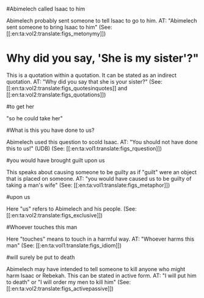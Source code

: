 #Abimelech called Isaac to him

Abimelech probably sent someone to tell Isaac to go to him. AT: "Abimelech sent someone to bring Isaac to him" (See: [[:en:ta:vol2:translate:figs_metonymy]])

# Why did you say, 'She is my sister'?"

This is a quotation within a quotation. It can be stated as an indirect quotation. AT: "Why did you say that she is your sister?" (See: [[:en:ta:vol2:translate:figs_quotesinquotes]] and [[:en:ta:vol2:translate:figs_quotations]])

#to get her

"so he could take her"

#What is this you have done to us?

Abimelech used this question to scold Isaac. AT: "You should not have done this to us!" (UDB) (See: [[:en:ta:vol1:translate:figs_rquestion]])

#you would have brought guilt upon us

This speaks about causing someone to be guilty as if "guilt" were an object that is placed on someone. AT: "you would have caused us to be guilty of taking a man's wife" (See: [[:en:ta:vol1:translate:figs_metaphor]])

#upon us

Here "us" refers to Abimelech and his people. (See: [[:en:ta:vol2:translate:figs_exclusive]])

#Whoever touches this man

Here "touches" means to touch in a harmful way. AT: "Whoever harms this man" (See: [[:en:ta:vol1:translate:figs_idiom]])

#will surely be put to death

Abimelech may have intended to tell someone to kill anyone who might harm Isaac or Rebekah. This can be stated in active form. AT: "I will put him to death" or "I will order my men to kill him" (See: [[:en:ta:vol2:translate:figs_activepassive]])